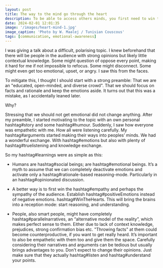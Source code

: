 ```yaml
---
layout: post
title: The way to the mind go through the heart
description: To be able to access others minds, you first need to win their hearts! This was an interesting recent learning, which I would like to share with you.
date: 2024-02-01 12:01:35 
image: '/images/heart-mind-1.jpg'
image_caption: 'Photo by W. Maalej / Tunisian Couscous'
tags: [communication, emotional-awareness]
---
```


I was giving a talk about a difficult, polarising topic. I knew beforehand that there will be people in the audience with strong opinions but likely little contextual knowledge. Some might question of oppose every point, making it hard for me if not impossible to refocus. Some might disconnect. Some might even get too emotional, upset, or angry. I saw this from the faces. 

To mitigate this, I thought I should start with a strong preamble: That we are an  "educated, open-minded, and diverse crowd". That we should focus on facts and rationale and keep the emotions aside. It turns out that this was a mistake, as I accidentally leaned later. 

Why?

Stressing that we should not get emotional did not change anything. 
After my preamble, I started motivating to the topic with an own personal hashtag#story and some hashtag#humour. Suddenly, I saw how everyone was empathetic with me. How all were listening carefully. My hashtag#arguments started making their ways into peoples’ minds. We had a wonderful exchange. With hashtag#emotions but also with plenty of hashtag#truelistening and knowledge exchange.

So my hashtag#learnings were as simple as this: 

* Humans are hashtag#social beings; are hashtag#emotional beings. It’s a myth to assume that we can completely deactivate emotions and activate only a hashtag#rationale-based reasoning-mode. Particularly in an hashtag#opinionated discussion. 

* A better way is to first win the hashtag#empathy and perhaps the sympathy of the audience. Establish hashtag#positiveEmotions instead of negative emotions. hashtag#WinTheHearts. This will bring the brains into a reception mode: start reasoning, and understanding. 

* People, also smart people, might have completely hashtag#parallelnarratives, an “alternative model of the reality”, which makes perfect sense to them. Either due to lack of context knowledge, prejudices, strong confirmation bias etc. "Throwing facts" at them could become counterproductive, if you want to get really heard. It’s important to also be empathetic with them too and give them the space. Carefully considering their narratives and arguments can be tedious but usually brings advantages to you. Don't expect to change their opinions. Just make sure that they actually hashtag#listen and hashtag#understand your points.
